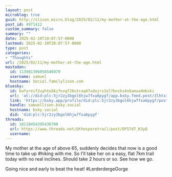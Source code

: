 ```yaml
---
layout: post
microblog: true
guid: http://slison.micro.blog/2025/02/11/my-mother-at-the-age.html
post_id: 4971412
custom_summary: false
summary: ""
date: 2025-02-10T20:07:57-0000
lastmod: 2025-02-10T20:07:57-0000
type: post
categories:
- "Thoughts"
url: /2025/02/11/my-mother-at-the-age.html
mastodon:
  id: 113981396058546979
  username: samuel
  hostname: Social.familylison.com
bluesky:
  id: bafyreif2uyhto56ifovgf26utcaq47xdojrs3xl7bnzks4s6amxa4mbski
  url: 'at://did:plc:5jr2zy3bgol6hjw7fxa6pygf/app.bsky.feed.post/3lhtx3xg3kn2h'
  link: 'https://bsky.app/profile/did:plc:5jr2zy3bgol6hjw7fxa6pygf/post/3lhtx3xg3kn2h'
  handle: samuellison.bsky.social
  hostname: bsky.social
  did: 'did:plc:5jr2zy3bgol6hjw7fxa6pygf'
threads:
  id: 18118454395436780
  url: https://www.threads.net/@thesporetrail/post/DF57d7_K3yQ
  username: 
---
```

My mother at the age of above 65, suddenly decides that now is a good time to take up #hiking with me. So I'll take her on a easy, flat 7km trail today with no real inclines. Should take 2 hours or so. See how we go.

Going nice and early to beat the heat! #LerderdergeGorge
